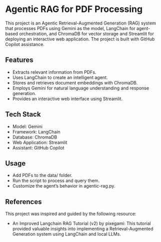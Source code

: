 # Agentic RAG for PDF Processing
This project is an Agentic Retrieval-Augmented Generation (RAG) system that processes PDFs using Gemini as the model, LangChain for agent-based orchestration, and ChromaDB for vector storage and Streamlit for deploying an interactive web application. The project is built with GitHub Copilot assistance.

## Features
- Extracts relevant information from PDFs.
- Uses LangChain to create an intelligent agent.
- Stores and retrieves document embeddings with ChromaDB.
- Employs Gemini for natural language understanding and response generation.
- Provides an interactive web interface using Streamlit.
## Tech Stack
- Model: Gemini
- Framework: LangChain
- Database: ChromaDB
- Web Application: Streamlit
- Assistant: GitHub Copilot
## Usage
- Add PDFs to the data/ folder.
- Run the script to process and query them.
- Customize the agent’s behavior in agentic-rag.py.
## References
This project was inspired and guided by the following resource:

- An Improved Langchain RAG Tutorial (v2) by pixegami: This tutorial provided valuable insights into implementing a Retrieval-Augmented Generation system using LangChain and local LLMs.
